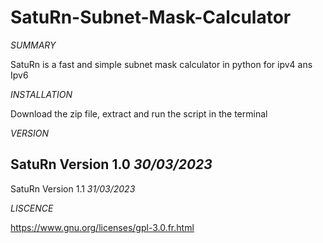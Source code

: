 # SatuRn-Subnet-Mask-Calculator

*SUMMARY*

SatuRn is a fast and simple subnet mask calculator in python
for ipv4 ans Ipv6

*INSTALLATION*

Download the zip file, extract and run the script in the terminal 

*VERSION*

SatuRn Version 1.0 *30/03/2023*
-------------------------------
SatuRn Version 1.1 *31/03/2023*

*LISCENCE*

https://www.gnu.org/licenses/gpl-3.0.fr.html
